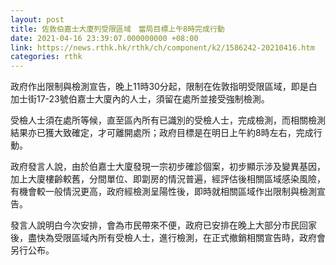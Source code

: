 ```yaml
---
layout: post
title: 佐敦伯嘉士大廈列受限區域　當局目標上午8時完成行動
date: 2021-04-16 23:39:07.000000000 +08:00
link: https://news.rthk.hk/rthk/ch/component/k2/1586242-20210416.htm
categories: rthk
---
```


政府作出限制與檢測宣告，晚上11時30分起，限制在佐敦指明受限區域，即是白加士街17-23號伯嘉士大廈內的人士，須留在處所並接受強制檢測。

受檢人士須在處所等候，直至區內所有已識別的受檢人士，完成檢測，而相關檢測結果亦已獲大致確定，才可離開處所；政府目標是在明日上午約8時左右，完成行動。

政府發言人說，由於伯嘉士大廈發現一宗初步確診個案，初步顯示涉及變異基因，加上大廈樓齡較舊，分間單位、即劏房的情況普遍，經評估後相關區域感染風險，有機會較一般情況更高，政府經檢測呈陽性後，即時就相關區域作出限制與檢測宣告。

發言人說明白今次安排，會為市民帶來不便，政府已安排在晚上大部分市民回家後，盡快為受限區域內所有受檢人士，進行檢測，在正式撤銷相關宣告時，政府會另行公布。
